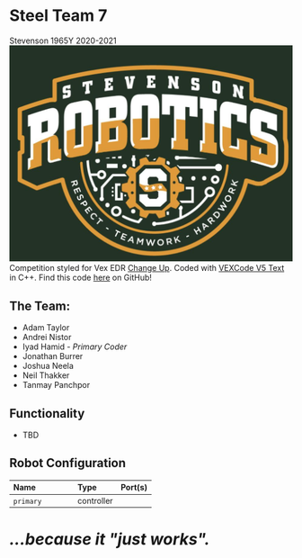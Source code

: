 # **Steel Team 7**

Stevenson 1965Y 2020-2021
![](./media/stevensonlogo.png "Stevenson Robotics 2019-2020")
Competition styled for Vex EDR [Change Up](https://www.vexrobotics.com/vexedr/competition/vrc-current-game "VEX Current Game"). Coded with [VEXCode V5 Text](https://www.vexrobotics.com/vexcode "VEXCode V5") in C++.
Find this code [here](https://www.github.com/IyadHamid/StevensonVex1965Y-ChangeUp "Stevenson 1965Y Repository") on GitHub!

## **The Team:**

- Adam Taylor
- Andrei Nistor
- Iyad Hamid - *Primary Coder*
- Jonathan Burrer
- Joshua Neela
- Neil Thakker
- Tanmay Panchpor
	
## **Functionality**

- TBD

## **Robot Configuration**

|Name            | Type       | Port(s)  |
|:---------------|:-----------|:---------|
|`primary       `| controller |          |

# *...because it "just works".*
